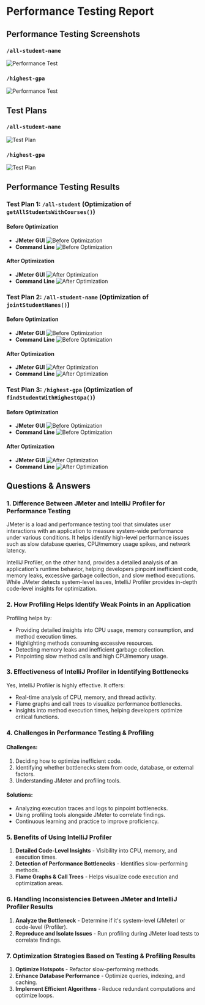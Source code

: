 # Performance Testing Report

## Performance Testing Screenshots

### `/all-student-name`
![Performance Test](https://github.com/user-attachments/assets/94c46f49-5eb3-4a44-bde2-1aa9c64a8a8c)

### `/highest-gpa`
![Performance Test](https://github.com/user-attachments/assets/03116eb4-d2f6-43d7-87f6-9016abb4b603)

## Test Plans

### `/all-student-name`
![Test Plan](https://github.com/user-attachments/assets/65668b30-a2ec-46e0-a615-cb4cd2cfbcd1)

### `/highest-gpa`
![Test Plan](https://github.com/user-attachments/assets/41dda9a6-5630-45f1-82fc-bf5a4b737508)

## Performance Testing Results

### Test Plan 1: `/all-student` (Optimization of `getAllStudentsWithCourses()`)

#### Before Optimization
- **JMeter GUI**
  ![Before Optimization](https://github.com/user-attachments/assets/80d2b28b-3711-4d65-b3b6-dda631ce5b32)
- **Command Line**
  ![Before Optimization](https://github.com/user-attachments/assets/1a006634-641d-42f5-b0b2-253108f8477f)

#### After Optimization
- **JMeter GUI**
  ![After Optimization](https://github.com/user-attachments/assets/1ee1e26a-d65c-4fb9-80eb-69ea4a303536)
- **Command Line**
  ![After Optimization](https://github.com/user-attachments/assets/0d8da548-86ef-48f6-8464-e4b50e379ab7)

### Test Plan 2: `/all-student-name` (Optimization of `jointStudentNames()`)

#### Before Optimization
- **JMeter GUI**
  ![Before Optimization](https://github.com/user-attachments/assets/e7753aa2-5858-4e94-883e-5d13534d3664)
- **Command Line**
  ![Before Optimization](https://github.com/user-attachments/assets/116d4f8a-1d50-421a-a417-b735d0db13b6)

#### After Optimization
- **JMeter GUI**
  ![After Optimization](https://github.com/user-attachments/assets/a4e10faa-a630-4c97-8658-352cde91f30c)
- **Command Line**
  ![After Optimization](https://github.com/user-attachments/assets/f528d6d2-2617-466f-a46b-f2e6e2081826)

### Test Plan 3: `/highest-gpa` (Optimization of `findStudentWithHighestGpa()`)

#### Before Optimization
- **JMeter GUI**
  ![Before Optimization](https://github.com/user-attachments/assets/880daa20-40cd-44b8-8d77-fef7d11bc74d)
- **Command Line**
  ![Before Optimization](https://github.com/user-attachments/assets/64660cd9-a88f-4fb7-8a11-9cac3fad9802)

#### After Optimization
- **JMeter GUI**
  ![After Optimization](https://github.com/user-attachments/assets/aaa4a250-e201-4a90-b483-577e2a1b390f)
- **Command Line**
  ![After Optimization](https://github.com/user-attachments/assets/ec30dea6-7a93-488b-8331-fdb11d74072e)

## Questions & Answers

### 1. Difference Between JMeter and IntelliJ Profiler for Performance Testing
JMeter is a load and performance testing tool that simulates user interactions with an application to measure system-wide performance under various conditions. It helps identify high-level performance issues such as slow database queries, CPU/memory usage spikes, and network latency.

IntelliJ Profiler, on the other hand, provides a detailed analysis of an application's runtime behavior, helping developers pinpoint inefficient code, memory leaks, excessive garbage collection, and slow method executions. While JMeter detects system-level issues, IntelliJ Profiler provides in-depth code-level insights for optimization.

### 2. How Profiling Helps Identify Weak Points in an Application
Profiling helps by:
- Providing detailed insights into CPU usage, memory consumption, and method execution times.
- Highlighting methods consuming excessive resources.
- Detecting memory leaks and inefficient garbage collection.
- Pinpointing slow method calls and high CPU/memory usage.

### 3. Effectiveness of IntelliJ Profiler in Identifying Bottlenecks
Yes, IntelliJ Profiler is highly effective. It offers:
- Real-time analysis of CPU, memory, and thread activity.
- Flame graphs and call trees to visualize performance bottlenecks.
- Insights into method execution times, helping developers optimize critical functions.

### 4. Challenges in Performance Testing & Profiling
#### Challenges:
1. Deciding how to optimize inefficient code.
2. Identifying whether bottlenecks stem from code, database, or external factors.
3. Understanding JMeter and profiling tools.

#### Solutions:
- Analyzing execution traces and logs to pinpoint bottlenecks.
- Using profiling tools alongside JMeter to correlate findings.
- Continuous learning and practice to improve proficiency.

### 5. Benefits of Using IntelliJ Profiler
1. **Detailed Code-Level Insights** - Visibility into CPU, memory, and execution times.
2. **Detection of Performance Bottlenecks** - Identifies slow-performing methods.
3. **Flame Graphs & Call Trees** - Helps visualize code execution and optimization areas.

### 6. Handling Inconsistencies Between JMeter and IntelliJ Profiler Results
1. **Analyze the Bottleneck** - Determine if it's system-level (JMeter) or code-level (Profiler).
2. **Reproduce and Isolate Issues** - Run profiling during JMeter load tests to correlate findings.

### 7. Optimization Strategies Based on Testing & Profiling Results
1. **Optimize Hotspots** - Refactor slow-performing methods.
2. **Enhance Database Performance** - Optimize queries, indexing, and caching.
3. **Implement Efficient Algorithms** - Reduce redundant computations and optimize loops.

